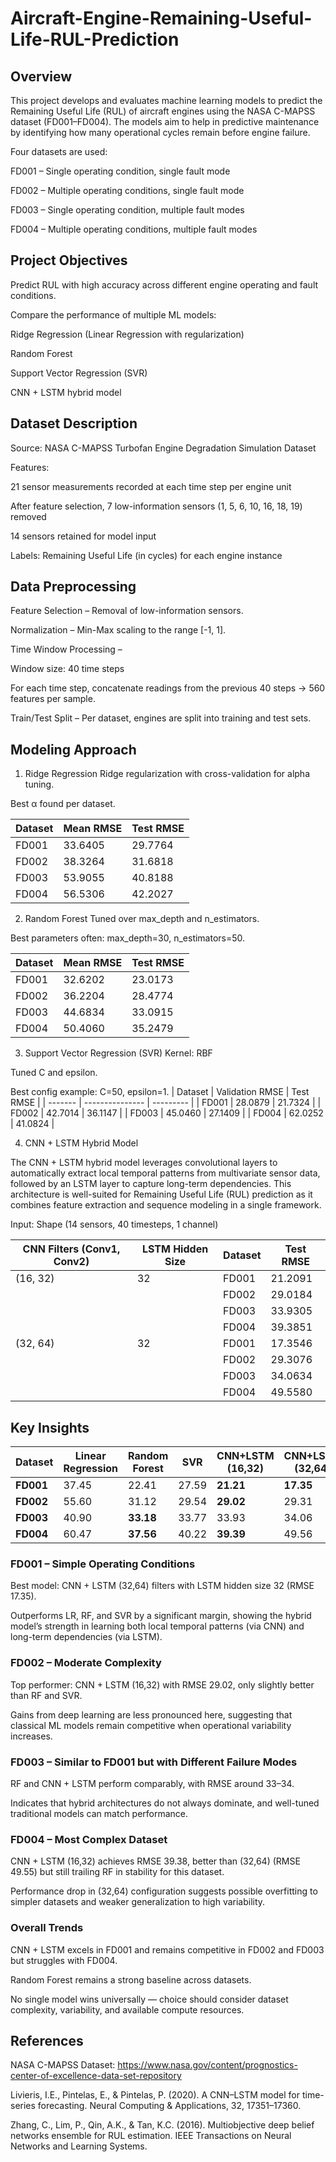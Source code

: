 # Aircraft-Engine-Remaining-Useful-Life-RUL-Prediction
## Overview
This project develops and evaluates machine learning models to predict the Remaining Useful Life (RUL) of aircraft engines using the NASA C-MAPSS dataset (FD001–FD004). The models aim to help in predictive maintenance by identifying how many operational cycles remain before engine failure.

Four datasets are used:

FD001 – Single operating condition, single fault mode

FD002 – Multiple operating conditions, single fault mode

FD003 – Single operating condition, multiple fault modes

FD004 – Multiple operating conditions, multiple fault modes

## Project Objectives
Predict RUL with high accuracy across different engine operating and fault conditions.

Compare the performance of multiple ML models:

Ridge Regression (Linear Regression with regularization)

Random Forest

Support Vector Regression (SVR)

CNN + LSTM hybrid model

## Dataset Description
Source: NASA C-MAPSS Turbofan Engine Degradation Simulation Dataset

Features:

21 sensor measurements recorded at each time step per engine unit

After feature selection, 7 low-information sensors (1, 5, 6, 10, 16, 18, 19) removed

14 sensors retained for model input

Labels: Remaining Useful Life (in cycles) for each engine instance

## Data Preprocessing
Feature Selection – Removal of low-information sensors.

Normalization – Min-Max scaling to the range [-1, 1].

Time Window Processing –

Window size: 40 time steps

For each time step, concatenate readings from the previous 40 steps → 560 features per sample.

Train/Test Split – Per dataset, engines are split into training and test sets.

## Modeling Approach
1. Ridge Regression
Ridge regularization with cross-validation for alpha tuning.

Best α found per dataset.

| Dataset | Mean RMSE | Test RMSE |
| ------- | --------- | --------- |
| FD001   | 33.6405   | 29.7764   |
| FD002   | 38.3264   | 31.6818   |
| FD003   | 53.9055   | 40.8188   |
| FD004   | 56.5306   | 42.2027   |


2. Random Forest
Tuned over max_depth and n_estimators.

Best parameters often: max_depth=30, n_estimators=50.

| Dataset | Mean RMSE | Test RMSE |
| ------- | --------- | --------- |
| FD001   | 32.6202   | 23.0173   |
| FD002   | 36.2204   | 28.4774   |
| FD003   | 44.6834   | 33.0915   |
| FD004   | 50.4060   | 35.2479   |


3. Support Vector Regression (SVR)
Kernel: RBF

Tuned C and epsilon.

Best config example: C=50, epsilon=1.
| Dataset | Validation RMSE | Test RMSE |
| ------- | --------------- | --------- |
| FD001   | 28.0879         | 21.7324   |
| FD002   | 42.7014         | 36.1147   |
| FD003   | 45.0460         | 27.1409   |
| FD004   | 62.0252         | 41.0824   |

4. CNN + LSTM Hybrid Model

The CNN + LSTM hybrid model leverages convolutional layers to automatically extract local temporal patterns from multivariate sensor data, followed by an LSTM layer to capture long-term dependencies. This architecture is well-suited for Remaining Useful Life (RUL) prediction as it combines feature extraction and sequence modeling in a single framework.


Input: Shape (14 sensors, 40 timesteps, 1 channel)

| CNN Filters (Conv1, Conv2) | LSTM Hidden Size | Dataset | Test RMSE      |
| -------------------------- | ---------------- | ------- | -------------- |
| (16, 32)                   | 32               | FD001   | 21.2091        |
|                            |                  | FD002   | 29.0184        |
|                            |                  | FD003   | 33.9305        |
|                            |                  | FD004   | 39.3851        |
| (32, 64)                   | 32               | FD001   | 17.3546        |
|                            |                  | FD002   | 29.3076        |
|                            |                  | FD003   | 34.0634        |
|                            |                  | FD004   | 49.5580        |



## Key Insights

| Dataset   | Linear Regression | Random Forest | SVR   | CNN+LSTM (16,32) | CNN+LSTM (32,64) |
| --------- | ----------------- | ------------- | ----- | ---------------- | ---------------- |
| **FD001** | 37.45             | 22.41         | 27.59 | **21.21**        | **17.35**        |
| **FD002** | 55.60             | 31.12         | 29.54 | **29.02**        | 29.31            |
| **FD003** | 40.90             | **33.18**     | 33.77 | 33.93            | 34.06            |
| **FD004** | 60.47             | **37.56**     | 40.22 | **39.39**        | 49.56            |


### FD001 – Simple Operating Conditions

Best model: CNN + LSTM (32,64) filters with LSTM hidden size 32 (RMSE 17.35).

Outperforms LR, RF, and SVR by a significant margin, showing the hybrid model’s strength in learning both local temporal patterns (via CNN) and long-term dependencies (via LSTM).

### FD002 – Moderate Complexity

Top performer: CNN + LSTM (16,32) with RMSE 29.02, only slightly better than RF and SVR.

Gains from deep learning are less pronounced here, suggesting that classical ML models remain competitive when operational variability increases.

### FD003 – Similar to FD001 but with Different Failure Modes

RF and CNN + LSTM perform comparably, with RMSE around 33–34.

Indicates that hybrid architectures do not always dominate, and well-tuned traditional models can match performance.

### FD004 – Most Complex Dataset

CNN + LSTM (16,32) achieves RMSE 39.38, better than (32,64) (RMSE 49.55) but still trailing RF in stability for this dataset.

Performance drop in (32,64) configuration suggests possible overfitting to simpler datasets and weaker generalization to high variability.

### Overall Trends

CNN + LSTM excels in FD001 and remains competitive in FD002 and FD003 but struggles with FD004.

Random Forest remains a strong baseline across datasets.

No single model wins universally — choice should consider dataset complexity, variability, and available compute resources.

## References
NASA C-MAPSS Dataset: https://www.nasa.gov/content/prognostics-center-of-excellence-data-set-repository

Livieris, I.E., Pintelas, E., & Pintelas, P. (2020). A CNN–LSTM model for time-series forecasting. Neural Computing & Applications, 32, 17351–17360.

Zhang, C., Lim, P., Qin, A.K., & Tan, K.C. (2016). Multiobjective deep belief networks ensemble for RUL estimation. IEEE Transactions on Neural Networks and Learning Systems.

